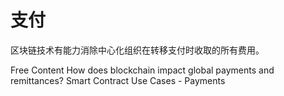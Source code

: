 # 支付

区块链技术有能力消除中心化组织在转移支付时收取的所有费用。

<ResourceGroupTitle>Free Content</ResourceGroupTitle>
<BadgeLink colorScheme='yellow' badgeText='Read' href='https://consensys.net/blockchain-use-cases/finance/#payments'>How does blockchain impact global payments and remittances?</BadgeLink>
<BadgeLink colorScheme='yellow' badgeText='Read' href='https://blog.chain.link/smart-contract-use-cases/#external-payments'>Smart Contract Use Cases - Payments</BadgeLink>
